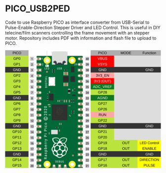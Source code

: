 # PICO_USB2PED
Code to use Raspberry PICO as interface converter from USB-Serial to Pulse-Enable-Direction Stepper Driver and LED Control.
This is useful in DIY telecine/film scanners controlling the frame movement with an stepper motor.
Repository includes PDF with information and flash file to upload to PICO.

![PICO Pinout](PICO_USB2PED_Pinout.png)
